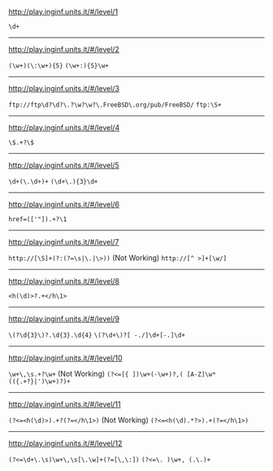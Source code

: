 http://play.inginf.units.it/#/level/1

`\d+`

--------------------------------------
http://play.inginf.units.it/#/level/2

`(\w+)(\:\w+){5}`
`(\w+:){5}\w+`

--------------------------------------
http://play.inginf.units.it/#/level/3

`ftp://ftp\d?\d?\.?\w?\w?\.FreeBSD\.org/pub/FreeBSD/`
`ftp:\S+`

--------------------------------------
http://play.inginf.units.it/#/level/4

`\$.+?\$`

--------------------------------------
http://play.inginf.units.it/#/level/5

`\d+(\.\d+)+`
`(\d+\.){3}\d+`

--------------------------------------
http://play.inginf.units.it/#/level/6

`href=(['"]).+?\1`

--------------------------------------
http://play.inginf.units.it/#/level/7

`http://[\S]+(?:(?=\s|\.|\>))` (Not Working)
`http://[^ >]+[\w/]`

--------------------------------------
http://play.inginf.units.it/#/level/8

`<h(\d)>?.+</h\1>`

--------------------------------------
http://play.inginf.units.it/#/level/9

`\(?\d{3}\)?.\d{3}.\d{4}`
`\(?\d+\)?[ -./]\d+[-.]\d+`

--------------------------------------
http://play.inginf.units.it/#/level/10

`\w+\,\s.+?\w+` (Not Working)
`(?<=[{ ])\w+(-\w+)?,( [A-Z]\w*(({.+?}|')\w+)?)+`

--------------------------------------
http://play.inginf.units.it/#/level/11

`(?<=<h(\d)>).+?(?=</h\1>)` (Not Working)
`(?<=<h(\d).*?>).+(?=</h\1>)`

--------------------------------------
http://play.inginf.units.it/#/level/12

`(?<=\d+\.\s)\w+\,\s[\.\w]+(?=[\,\:])`
`(?<=\. )\w+, (.\.)+`